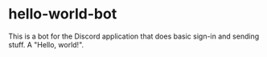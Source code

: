 # hello-world-bot
This is a bot for the Discord application that does basic sign-in and sending stuff. A "Hello, world!".
